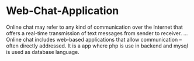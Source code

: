 # Web-Chat-Application
Online chat may refer to any kind of communication over the Internet that offers a real-time transmission of text messages from sender to receiver. ... Online chat includes web-based applications that allow communication – often directly addressed. It is a app where php is use in backend and mysql is used as database language.
